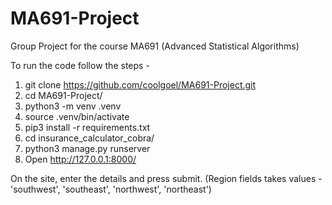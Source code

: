 # MA691-Project
Group Project for the course MA691 (Advanced Statistical Algorithms)

To run the code follow the steps - 

1. git clone https://github.com/coolgoel/MA691-Project.git
2. cd MA691-Project/
3. python3 -m venv .venv
4. source .venv/bin/activate
5. pip3 install -r requirements.txt
6. cd insurance_calculator_cobra/
7. python3 manage.py runserver
8. Open http://127.0.0.1:8000/

On the site, enter the details and press submit. (Region fields takes values - 'southwest', 'southeast', 'northwest', 'northeast')
